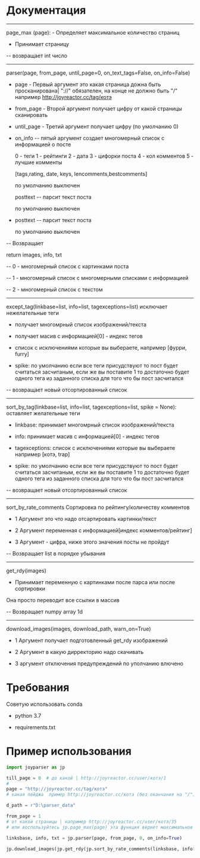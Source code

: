 # Документация
-  -  -  -  -  -  -  -  -  -  -  -  -  -  -  -  -  -  -  -  -  -  -  -  -  -  -  -  -  -  -  -  -  -  -  -  -  -  -
page_max (page): - Определяет максимальное количество страниц

- Принимает страницу

-- возвращает int число
-  -  -  -  -  -  -  -  -  -  -  -  -  -  -  -  -  -  -  -  -  -  -  -  -  -  -  -  -  -  -  -  -  -  -  -  -  -  -
parser(page, from_page, until_page=0, on_text_tags=False, on_info=False)

- page - Первый аргумент это какая страница дожна быть просканирована| "://" обязателен, на конце не должно быть "/"
например http://joyreactor.cc/tag/котэ

- from_page - Второй аргумент получает цифру от какой страницы сканировать


- until_page - Третий аргумент получает цифру (по умолчанию 0)


- on_info -- пятый аргумент создает многомерный список с информацией о посте

    0 - теги 1 - рейтинги 2 - дата 3 - цифорки поста 4 - кол комментов 5 - лучшие комменты

    [tags,rating, date, keys, lencomments,bestcomments]

    по умолчанию выключен

    posttext -- парсит текст поста

    по умолчанию выключен

- posttext -- парсит текст поста

    по умолчанию выключен

-- Возвращает

return images, info, txt
    
-- 0 - многомерный список с картинками поста
    
-- 1 - многомерный список с многомерными списками с информацией
    
-- 2 - многомерный список с текстом
-  -  -  -  -  -  -  -  -  -  -  -  -  -  -  -  -  -  -  -  -  -  -  -  -  -  -  -  -  -  -  -  -  -  -  -  -  -  -
except_tag(linkbase=list, info=list, tagexceptions=list)
исключает нежелательные теги

- получает многомрный список изображений/текста

- получает масив с информацией[0] - индекс тегов

- список с исключениями которые вы выбераете, например [фурри, furry]

- spike: по умолчанию если все теги присудствуют то пост будет считаться засчитаным,
  если же вы поставите 1 то достаточно будет одного тега из заданного списка для того что бы пост засчитался
    
-- возвращает новый отсортированный список
-  -  -  -  -  -  -  -  -  -  -  -  -  -  -  -  -  -  -  -  -  -  -  -  -  -  -  -  -  -  -  -  -  -  -  -  -  -  -
sort_by_tag(linkbase=list, info=list, tagexceptions=list, spike = None):
 оставляет желательные теги

- linkbase: принимает многомрный список изображений/текста

- info: принимает масив с информацией[0] - индекс тегов

- tagexceptions: список с исключениями которые вы выбераете например [котэ, trap]

- spike: по умолчанию если все теги присудствуют то пост будет считаться засчитаным,
  если же вы поставите 1 то достаточно будет одного тега из заданного списка для того что бы пост засчитался
    
--  возвращает новый отсортированный список
-  -  -  -  -  -  -  -  -  -  -  -  -  -  -  -  -  -  -  -  -  -  -  -  -  -  -  -  -  -  -  -  -  -  -  -  -  -  -

sort_by_rate_comments
Сортировка по рейтингу/количеству комментов

- 1 Аргумент это что надо отсартировать картинки/текст

- 2 Аргумент переменная с информацией[индекс комментов/рейтинг]

- 3 Аргумент - цифра, ниже этого значения посты не пройдут

-- Возвращает list в порядке убывания
-  -  -  -  -  -  -  -  -  -  -  -  -  -  -  -  -  -  -  -  -  -  -  -  -  -  -  -  -  -  -  -  -  -  -  -  -  -  -
get_rdy(images)

- Принимает переменную с картинками после парса или после сортировки

Она просто переводит все ссылки в массив

-- Возвращает numpy array 1d


-  -  -  -  -  -  -  -  -  -  -  -  -  -  -  -  -  -  -  -  -  -  -  -  -  -  -  -  -  -  -  -  -  -  -  -  -  -  -
download_images(images, download_path, warn_on=True)

- 1 Аргумент получает подготовленный get_rdy изображений

- 2 Аргумент в какую дирректорию надо скачивать

- 3 аргумент отключения предупреждений по уполчанию влючено

# Требования
Советую использовать conda 

- python 3.7

- requirements.txt

# Пример использования

```python
import joyparser as jp

till_page = 0  # до какой | http://joyreactor.cc/user/котэ/1
#
page = "http://joyreactor.cc/tag/котэ"
# какая пейджа  пример http://joyreactor.cc/котэ (без оканчания на "/")

d_path = r"D:\parser_data"

from_page = 1
# от какой страницы | например http://joyreactor.cc/user/котэ/35 
# или воспользуйтесь jp.page_max(page) эта функция вернет максимальное количество страниц

linksbase, info, txt = jp.parser(page, from_page, 0, on_info=True)

jp.download_images(jp.get_rdy(jp.sort_by_rate_comments(linksbase, info[1], 0)), download_path=d_path)
```
